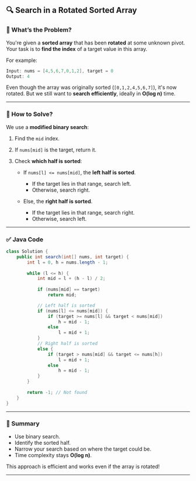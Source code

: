 ## 🔍 Search in a Rotated Sorted Array

### 🧠 What’s the Problem?

You're given a **sorted array** that has been **rotated** at some unknown pivot. Your task is to **find the index** of a target value in this array.

For example:

```java
Input: nums = [4,5,6,7,0,1,2], target = 0  
Output: 4
```

Even though the array was originally sorted (`[0,1,2,4,5,6,7]`), it's now rotated. But we still want to **search efficiently**, ideally in **O(log n)** time.

---

### 🔧 How to Solve?

We use a **modified binary search**:

1. Find the `mid` index.
2. If `nums[mid]` is the target, return it.
3. Check **which half is sorted**:

   * If `nums[l] <= nums[mid]`, the **left half is sorted**.

     * If the target lies in that range, search left.
     * Otherwise, search right.
   * Else, the **right half is sorted**.

     * If the target lies in that range, search right.
     * Otherwise, search left.

---

### ✅ Java Code

```java
class Solution {
    public int search(int[] nums, int target) {
        int l = 0, h = nums.length - 1;
        
        while (l <= h) {
            int mid = l + (h - l) / 2;
            
            if (nums[mid] == target)
                return mid;

            // Left half is sorted
            if (nums[l] <= nums[mid]) {
                if (target >= nums[l] && target < nums[mid])
                    h = mid - 1;
                else
                    l = mid + 1;
            } 
            // Right half is sorted
            else {
                if (target > nums[mid] && target <= nums[h])
                    l = mid + 1;
                else
                    h = mid - 1;
            }
        }
        
        return -1; // Not found
    }
}
```

---

### 📝 Summary

* Use binary search.
* Identify the sorted half.
* Narrow your search based on where the target could be.
* Time complexity stays **O(log n)**.

This approach is efficient and works even if the array is rotated!

--- 